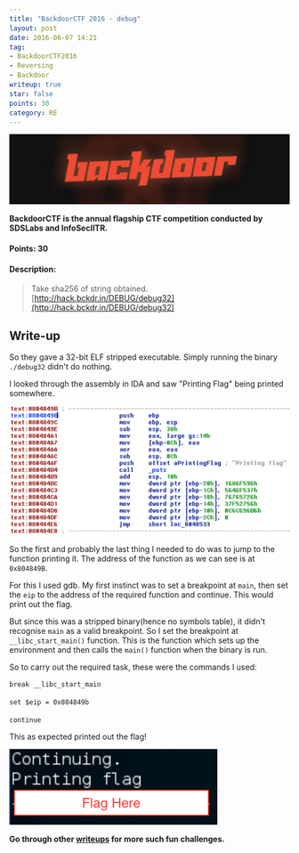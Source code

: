 ```yaml
---
title: "BackdoorCTF 2016 - debug"
layout: post
date: 2016-06-07 14:21
tag:
- BackdoorCTF2016
- Reversing
- Backdoor
writeup: true
star: false
points: 30
category: RE
---
```


![Backdoor Logo](/assets/images/backdoorctf16/logo.png)

**BackdoorCTF is the annual flagship CTF competition conducted by SDSLabs and InfoSecIITR.**

#### Points: 30

#### Description:

>Take sha256 of string obtained.
[http://hack.bckdr.in/DEBUG/debug32](http://hack.bckdr.in/DEBUG/debug32)

## Write-up

So they gave a 32-bit ELF stripped executable. Simply running the binary `./debug32` didn't do nothing.

I looked through the assembly in IDA and saw "Printing Flag" being printed somewhere.

![Priniting Flag](/assets/images/backdoorctf16/debug_ida.png)

So the first and probably the last thing I needed to do was to jump to the function printing it. The address of the function as we can see is at `0x804849B`.

For this I used gdb. My first instinct was to set a breakpoint at `main`, then set the `eip` to the address of the required function and continue. This would print out the flag.

But since this was a stripped binary(hence no symbols table), it didn't recognise `main` as a valid breakpoint. So I set the breakpoint at `__libc_start_main()` function. This is the function which sets up the environment and then calls the `main()` function when the binary is run.

So to carry out the required task, these were the commands I used:

~~~
break __libc_start_main

set $eip = 0x804849b

continue
~~~

This as expected printed out the flag!

![Flag Printed](/assets/images/backdoorctf16/debug_flag.png)

**Go through other [writeups](../) for more such fun challenges.**

